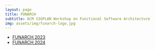 ```yaml
---
layout: page
title: FUNARCH
subtitle: ACM SIGPLAN Workshop on Functional Software Architecture
img: assets/img/funarch-logo.jpg
---
```


- [FUNARCH 2023](funarch-2023/)
- [FUNARCH 2024](funarch-2024/)
